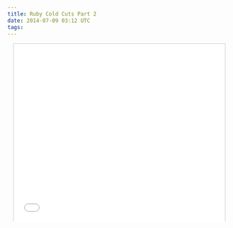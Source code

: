 ```yaml
---
title: Ruby Cold Cuts Part 2
date: 2014-07-09 03:12 UTC
tags:
---
```

<center><iframe src="//www.slideshare.net/slideshow/embed_code/36774732" width="476" height="400" frameborder="0" marginwidth="0" marginheight="0" scrolling="no" style="border:1px solid #CCC; border-width:1px 1px 0; margin-bottom:5px; max-width: 100%;" allowfullscreen></iframe>

